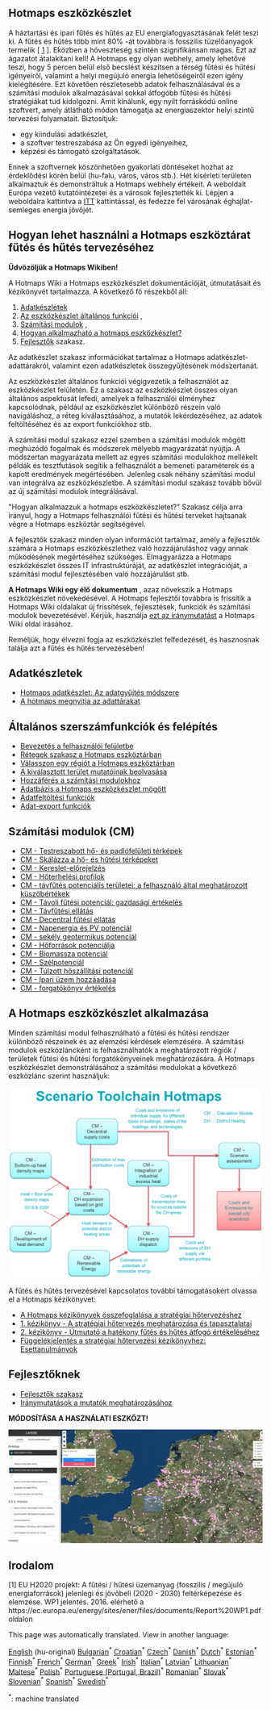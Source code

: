 <h2> Hotmaps eszközkészlet </h2><p> A háztartási és ipari fűtés és hűtés az EU energiafogyasztásának felét teszi ki. A fűtés és hűtés több mint 80% -át továbbra is fosszilis tüzelőanyagok termelik [ <a href="#References">1</a> ]. Eközben a hőveszteség szintén szignifikánsan magas. Ezt az ágazatot átalakítani kell! A Hotmaps egy olyan webhely, amely lehetővé teszi, hogy 5 percen belül első becslést készítsen a térség fűtési és hűtési igényeiről, valamint a helyi megújuló energia lehetőségeiről ezen igény kielégítésére. Ezt követően részletesebb adatok felhasználásával és a számítási modulok alkalmazásával sokkal átfogóbb fűtési és hűtési stratégiákat tud kidolgozni. Amit kínálunk, egy nyílt forráskódú online szoftvert, amely átlátható módon támogatja az energiaszektor helyi szintű tervezési folyamatait. Biztosítjuk: </p><ul><li> egy kiindulási adatkészlet, </li><li> a szoftver testreszabása az Ön egyedi igényeihez, </li><li> képzési és támogató szolgáltatások. </li></ul><p> Ennek a szoftvernek köszönhetően gyakorlati döntéseket hozhat az érdeklődési körén belül (hu-falu, város, város stb.). Hét kísérleti területen alkalmaztuk és demonstráltuk a Hotmaps webhely értékeit. A weboldalt Európa vezető kutatóintézetei és a városok fejlesztették ki. Lépjen a weboldalra kattintva a <a href="https://www.hotmaps.hevs.ch/map">ITT</a> kattintással, és fedezze fel városának éghajlat-semleges energia jövőjét. </p><h2> Hogyan lehet használni a Hotmaps eszköztárat fűtés és hűtés tervezéséhez </h2><p> <strong>Üdvözöljük a Hotmaps Wikiben!</strong> </p><p> A Hotmaps Wiki a Hotmaps eszközkészlet dokumentációját, útmutatásait és kézikönyvét tartalmazza. A következő fő részekből áll: </p><ol><li> <a href="#Data-sets">Adatkészletek</a> </li><li> <a href="#General-tool-functionalities-and-structure">Az eszközkészlet általános funkciói</a> , </li><li> <a href="#Calculation-modules-cm">Számítási modulok</a> , </li><li> <a href="#How-to-apply-Hotmaps-toolbox">Hogyan alkalmazható a hotmaps eszközkészlet?</a> </li><li> <a href="#For-developers">Fejlesztők</a> szakasz. </li></ol><p> Az adatkészlet szakasz információkat tartalmaz a Hotmaps adatkészlet-adattárakról, valamint ezen adatkészletek összegyűjtésének módszertanát. </p><p> Az eszközkészlet általános funkciói végigvezetik a felhasználót az eszközkészlet felületén. Ez a szakasz az eszközkészlet összes olyan általános aspektusát lefedi, amelyek a felhasználói élményhez kapcsolódnak, például az eszközkészlet különböző részein való navigáláshoz, a réteg kiválasztásához, a mutatók lekérdezéséhez, az adatok feltöltéséhez és az export funkciókhoz stb. </p><p> A számítási modul szakasz ezzel szemben a számítási modulok mögött meghúzódó fogalmak és módszerek mélyebb magyarázatát nyújtja. A módszertan magyarázata mellett az egyes számítási modulokhoz mellékelt példák és tesztfutások segítik a felhasználót a bemeneti paraméterek és a kapott eredmények megértésében. Jelenleg csak néhány számítási modul van integrálva az eszközkészletbe. A számítási modul szakasz tovább bővül az új számítási modulok integrálásával. </p><p> &quot;Hogyan alkalmazzuk a hotmaps eszközkészletet?&quot; Szakasz célja arra irányul, hogy a Hotmaps felhasználói fűtési és hűtési terveket hajtsanak végre a Hotmaps eszköztár segítségével. </p><p> A fejlesztők szakasz minden olyan információt tartalmaz, amely a fejlesztők számára a Hotmaps eszközkészlethez való hozzájáruláshoz vagy annak működésének megértéséhez szükséges. Elmagyarázza a Hotmaps eszközkészlet összes IT infrastruktúráját, az adatkészlet integrációját, a számítási modul fejlesztésében való hozzájárulást stb. </p><p> <strong>A Hotmaps Wiki egy élő dokumentum</strong> , azaz növekszik a Hotmaps eszközkészlet növekedésével. A Hotmaps fejlesztői továbbra is frissítik a Hotmaps Wiki oldalakat új frissítések, fejlesztések, funkciók és számítási modulok bevezetésével. Kérjük, használja <a href="https://github.com/HotMaps/hotmaps_wiki/wiki/Guidelines-for-writing-a-Hotmaps-Wiki-page">ezt az iránymutatást</a> a Hotmaps Wiki oldal írásához. </p><p> Reméljük, hogy élvezni fogja az eszközkészlet felfedezését, és hasznosnak találja azt a fűtés és hűtés tervezésében! </p><h2> Adatkészletek </h2><ul><li> <a href="Hotmaps-data-set-method-of-data-collection">Hotmaps adatkészlet: Az adatgyűjtés módszere</a> </li><li> <a href="Hotmaps-open-data-repositories">A hotmaps megnyitja az adattárakat</a> </li></ul><h2> Általános szerszámfunkciók és felépítés </h2><ul><li> <a href="Introduction-to-user-interface">Bevezetés a felhasználói felületbe</a> </li><li> <a href="Layers-section-in-the-Hotmaps-toolbox">Rétegek szakasz a Hotmaps eszköztárban</a> </li><li> <a href="Select-a-region-in-the-Hotmaps-toolbox">Válasszon egy régiót a Hotmaps eszköztárban</a> </li><li> <a href="Retrieve-indicators-of-a-selected-area">A kiválasztott terület mutatóinak beolvasása</a> </li><li> <a href="Access-to-calculation-modules">Hozzáférés a számítási modulokhoz</a> </li><li> <a href="Database-behind-the-Hotmaps-toolbox">Adatbázis a Hotmaps eszközkészlet mögött</a> </li><li> <a href="Data-upload-functionalities">Adatfeltöltési funkciók</a> </li><li> <a href="Data-export-functionalities">Adat-export funkciók</a> </li></ul><h2> Számítási modulok (CM) </h2><ul><li> <a href="CM-Customized-heat-and-floor-area-density-maps">CM - Testreszabott hő- és padlófelületi térképek</a> </li><li> <a href="CM-Scale-heat-and-cool-density-maps">CM - Skálázza a hő- és hűtési térképeket</a> </li><li> <a href="CM-Demand-projection">CM - Kereslet-előrejelzés</a> </li><li> <a href="CM-Heat-load-profiles">CM - Hőterhelési profilok</a> </li><li> <a href="CM-District-heating-potential-areas-user-defined-thresholds">CM - távfűtés potenciális területei: a felhasználó által meghatározott küszöbértékek</a> </li><li> <a href="CM-District-heating-potential-economic-assessment">CM - Távoli fűtési potenciál: gazdasági értékelés</a> </li><li> <a href="CM-District-heating-supply-dispatch">CM - Távfűtési ellátás</a> </li><li> <a href="CM-Decentral-heating-supply">CM - Decentral fűtési ellátás</a> </li><li> <a href="CM-Solar-thermal-and-PV-potential">CM - Napenergia és PV potenciál</a> </li><li> <a href="CM-Shallow-geothermal-potential">CM - sekély geotermikus potenciál</a> </li><li> <a href="CM-Heat-source-potential">CM - Hőforrások potenciálja</a> </li><li> <a href="CM-Biomass-potential">CM - Biomassza potenciál</a> </li><li> <a href="CM-Wind-potential">CM - Szélpotenciál</a> </li><li> <a href="CM-Excess-heat-transport-potential">CM - Túlzott hőszállítási potenciál</a> </li><li> <a href="CM-add-industry-plant">CM - Ipari üzem hozzáadása</a> </li><li> <a href="CM-Scenario-assessment">CM - forgatókönyv értékelés</a> </li></ul><h2> A Hotmaps eszközkészlet alkalmazása </h2><p> Minden számítási modul felhasználható a fűtési és hűtési rendszer különböző részeinek és az elemzési kérdések elemzésére. A számítási modulok eszközláncként is felhasználhatók a meghatározott régiók / területek fűtési és hűtési forgatókönyveinek meghatározására. A Hotmaps eszközkészlet demonstrálásához a számítási modulokat a következő eszközlánc szerint használjuk: </p><p><img alt="" src="https://github.com/HotMaps/hotmaps_wiki/blob/master/Images/Hotmaps_toolchain_2019-05-09.png"/></p><p> A fűtés és hűtés tervezésével kapcsolatos további támogatásokért olvassa el a Hotmaps kézikönyvet: </p><ul><li> <a href="https://www.hotmaps-project.eu/wp-content/uploads/2019/04/Summary-Hotmaps-Handbook.pdf">A Hotmaps kézikönyvek összefoglalása a stratégiai hőtervezéshez</a> </li><li> <a href="https://vbn.aau.dk/da/publications/definition-amp-experiences-of-strategic-heat-planning">1. kézikönyv - A stratégiai hőtervezés meghatározása és tapasztalatai</a> </li><li> <a href="https://vbn.aau.dk/da/publications/guidance-for-the-comprehensive-assessment-of-efficient-heating-an">2. kézikönyv - Útmutató a hatékony fűtés és hűtés átfogó értékeléséhez</a> </li><li> <a href="https://vbn.aau.dk/da/publications/appendix-report-to-the-hotmaps-handbook-for-strategic-heat-planni">Függelékjelentés a stratégiai hőtervezési kézikönyvhez: Esettanulmányok</a> </li></ul><h2> Fejlesztőknek </h2><ul><li> <a href="Developers">Fejlesztők szakasz</a> </li><li> <a href="Guidelines-for-defining-indicators">Iránymutatások a mutatók meghatározásához</a> </li></ul><p> <strong>MÓDOSÍTÁSA A HASZNÁLATI ESZKÖZT!</strong> </p><p><img alt="" src="https://github.com/HotMaps/hotmaps_wiki/blob/master/Images/Hotmaps_test.JPG"/></p><h2> Irodalom </h2><p> [1] EU H2020 projekt: A fűtési / hűtési üzemanyag (fosszilis / megújuló energiaforrások) jelenlegi és jövőbeli (2020 - 2030) feltérképezése és elemzése. WP1 jelentés. 2016. elérhető a https://ec.europa.eu/energy/sites/ener/files/documents/Report%20WP1.pdf oldalon </p>

This page was automatically translated. View in another language:

[English](../en/Home.md) (hu-original) [Bulgarian](../bg/Home.md)<sup>\*</sup> [Croatian](../hr/Home.md)<sup>\*</sup> [Czech](../cs/Home.md)<sup>\*</sup> [Danish](../da/Home.md)<sup>\*</sup> [Dutch](../nl/Home.md)<sup>\*</sup> [Estonian](../et/Home.md)<sup>\*</sup> [Finnish](../fi/Home.md)<sup>\*</sup> [French](../fr/Home.md)<sup>\*</sup> [German](../de/Home.md)<sup>\*</sup> [Greek](../el/Home.md)<sup>\*</sup>  [Irish](../ga/Home.md)<sup>\*</sup> [Italian](../it/Home.md)<sup>\*</sup> [Latvian](../lv/Home.md)<sup>\*</sup> [Lithuanian](../lt/Home.md)<sup>\*</sup> [Maltese](../mt/Home.md)<sup>\*</sup> [Polish](../pl/Home.md)<sup>\*</sup> [Portuguese (Portugal, Brazil)](../pt/Home.md)<sup>\*</sup> [Romanian](../ro/Home.md)<sup>\*</sup> [Slovak](../sk/Home.md)<sup>\*</sup> [Slovenian](../sl/Home.md)<sup>\*</sup> [Spanish](../es/Home.md)<sup>\*</sup> [Swedish](../sv/Home.md)<sup>\*</sup> 

<sup>\*</sup>: machine translated
